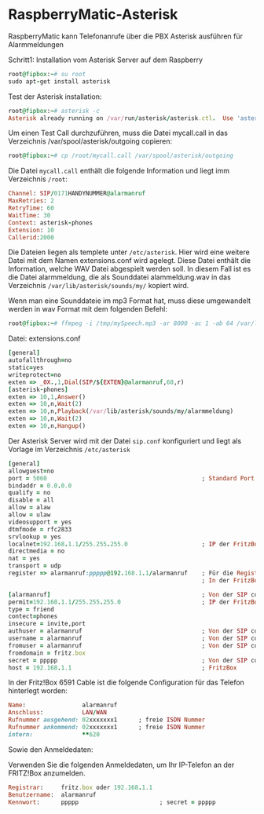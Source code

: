 # RaspberryMatic-Asterisk
RaspberryMatic kann Telefonanrufe über die PBX Asterisk ausführen für Alarmmeldungen

Schritt1:
Installation vom Asterisk Server auf dem Raspberry
```ruby
root@fipbox:~# su root
sudo apt-get install asterisk
```

Test der Asterisk installation:
```ruby
root@fipbox:~# asterisk -c
Asterisk already running on /var/run/asterisk/asterisk.ctl.  Use 'asterisk -r' to connect.
```


Um einen Test Call durchzuführen, muss die Datei  mycall.call in das Verzeichnis  /var/spool/asterisk/outgoing  copieren:

```ruby
root@fipbox:~# cp /root/mycall.call /var/spool/asterisk/outgoing
```

Die Datei ``mycall.call`` enthält die folgende Information und liegt imm Verzeichnis ```/root```: 
```ruby
Channel: SIP/0171HANDYNUMMER@alarmanruf
MaxRetries: 2
RetryTime: 60
WaitTime: 30
Context: asterisk-phones
Extension: 10
Callerid:2000
```

Die Dateien liegen als templete unter ``` /etc/asterisk ```. Hier wird eine weitere Datei mit dem Namen extensions.conf wird agelegt. Diese Datei enthält die Information, welche WAV Datei abgespielt werden soll. In diesem Fall ist es die Datei alarmmeldung, die als Sounddatei alammeldung.wav in das Verzeichnis ```/var/lib/asterisk/sounds/my/``` kopiert wird. 

Wenn man eine Sounddateie im mp3 Format hat, muss diese umgewandelt werden in wav Format mit dem folgenden Befehl:
```ruby
root@fipbox:~# ffmpeg -i /tmp/mySpeech.mp3 -ar 8000 -ac 1 -ab 64 /var/lib/asterisk/sounds/my/mySpeech.wav
```

Datei: extensions.conf
```ruby
[general]
autofallthrough=no
static=yes
writeprotect=no
exten => _0X.,1,Dial(SIP/${EXTEN}@alarmanruf,60,r)
[asterisk-phones]
exten => 10,1,Answer()
exten => 10,n,Wait(2)
exten => 10,n,Playback(/var/lib/asterisk/sounds/my/alarmmeldung)
exten => 10,n,Wait(2)
exten => 10,n,Hangup()
```
Der Asterisk Server wird mit der Datei ```sip.conf``` konfiguriert und liegt als Vorlage im Verzeichnis ```/etc/asterisk```
```ruby
[general]
allowguest=no
port = 5060                                            ; Standard Port
bindaddr = 0.0.0.0
qualify = no
disable = all
allow = alaw
allow = ulaw
videosupport = yes
dtmfmode = rfc2833
srvlookup = yes
localnet=192.168.1.1/255.255.255.0                     ; IP der FritzBox
directmedia = no
nat = yes
transport = udp
register => alarmanruf:ppppp@192.168.1.1/alarmanruf    ; Für die Registrierung der SIP aus der FritzBox
                                                       ; In der FritzBox habe ich einen SIP mit user: alarmanruf und passwort: ppppp sowie Namen: alarmanruf eingerichtet

[alarmanruf]                                           ; Von der SIP config in der FritzBox
permit=192.168.1.1/255.255.255.0                       ; IP der FritzBox
type = friend
contect=phones
insecure = invite,port
authuser = alarmanruf                                  ; Von der SIP config in der FritzBox
username = alarmanruf                                  ; Von der SIP config in der FritzBox
fromuser = alarmanruf                                  ; Von der SIP config in der FritzBox
fromdomain = fritz.box
secret = ppppp                                         ; Von der SIP config in der FritzBox
host = 192.168.1.1                                     ; FritzBox
```

In der Fritz!Box 6591 Cable ist die folgende Configuration für das Telefon hinterlegt worden:
```ruby
Name:                alarmanruf
Anschluss:           LAN/WAN
Rufnummer ausgehend: 02xxxxxxx1      ; freie ISDN Nummer
Rufnummer ankommend: 02xxxxxxx1      ; freie ISDN Nummer
intern:              **620
```
Sowie den Anmeldedaten:

Verwenden Sie die folgenden Anmeldedaten, um Ihr IP-Telefon an der FRITZ!Box anzumelden.
```ruby
Registrar:     fritz.box oder 192.168.1.1
Benutzername:  alarmanruf
Kennwort:      ppppp                       ; secret = ppppp
```
